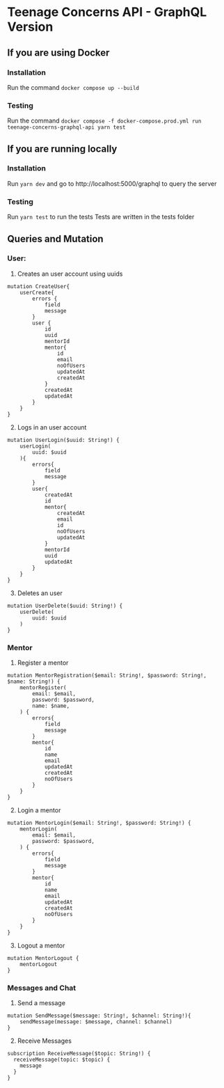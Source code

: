 # Teenage Concerns API - GraphQL Version

## If you are using Docker 
### Installation
Run the command ```docker compose up --build```

### Testing
Run the command ```docker compose -f docker-compose.prod.yml run teenage-concerns-graphql-api yarn test```

## If you are running locally 
### Installation
Run `yarn dev` and go to http://localhost:5000/graphql to query the server

### Testing
Run `yarn test` to run the tests
Tests are written in the tests folder

## Queries and Mutation
### User:
1. Creates an user account using uuids
```
mutation CreateUser{
    userCreate{
        errors {
            field
            message
        }
        user {
            id
            uuid
            mentorId
            mentor{
                id
                email
                noOfUsers
                updatedAt
                createdAt
            }
            createdAt
            updatedAt
        }
    }
}
```
2. Logs in an user account
```
mutation UserLogin($uuid: String!) {
    userLogin(
        uuid: $uuid
    ){
        errors{
            field
            message
        }
        user{
            createdAt
            id
            mentor{
                createdAt
                email
                id
                noOfUsers
                updatedAt
            }
            mentorId
            uuid
            updatedAt
        }
    }
}
```
3. Deletes an user
```
mutation UserDelete($uuid: String!) {
    userDelete(
        uuid: $uuid
    )
}
```
### Mentor
1. Register a mentor
```
mutation MentorRegistration($email: String!, $password: String!, $name: String!) {
    mentorRegister(
        email: $email,
        password: $password,
        name: $name,
    ) {
        errors{
            field
            message
        }
        mentor{
            id
            name
            email
            updatedAt
            createdAt
            noOfUsers
        }
    }
}
```
2. Login a mentor
```
mutation MentorLogin($email: String!, $password: String!) {
    mentorLogin(
        email: $email,
        password: $password,
    ) {
        errors{
            field
            message
        }
        mentor{
            id
            name
            email
            updatedAt
            createdAt
            noOfUsers
        }
    }
}
```
3. Logout a mentor
```
mutation MentorLogout {
    mentorLogout
}
```

### Messages and Chat
1. Send a message
```
mutation SendMessage($message: String!, $channel: String!){
    sendMessage(message: $message, channel: $channel)
}
```
2. Receive Messages
```
subscription ReceiveMessage($topic: String!) {
  receiveMessage(topic: $topic) {
    message
  }
}
```